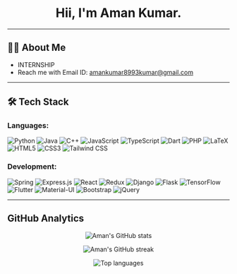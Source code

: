 <h1 align="center">Hii, I'm Aman Kumar.</h1>

---

## 👨‍💻 About Me
- INTERNSHIP  
- Reach me with Email ID: [amankumar8993kumar@gmail.com](mailto:amankumar8993kumar@gmail.com)

---

## 🛠 Tech Stack

### Languages:
![Python](https://img.shields.io/badge/-Python-05122A?style=flat&logo=python) 
![Java](https://img.shields.io/badge/-Java-ED8B00?style=flat&logo=java)
![C++](https://img.shields.io/badge/-C++-00599C?style=flat&logo=c%2B%2B)
![JavaScript](https://img.shields.io/badge/-JavaScript-F0DB4F?style=flat&logo=javascript)
![TypeScript](https://img.shields.io/badge/-TypeScript-007ACC?style=flat&logo=typescript)
![Dart](https://img.shields.io/badge/-Dart-0175C2?style=flat&logo=dart)
![PHP](https://img.shields.io/badge/-PHP-777BB4?style=flat&logo=php)
![LaTeX](https://img.shields.io/badge/-LaTeX-008080?style=flat&logo=latex)
![HTML5](https://img.shields.io/badge/-HTML5-E34F26?style=flat&logo=html5)
![CSS3](https://img.shields.io/badge/-CSS3-1572B6?style=flat&logo=css3)
![Tailwind CSS](https://img.shields.io/badge/-Tailwind_CSS-38B2AC?style=flat&logo=tailwind-css)

### Development:
![Spring](https://img.shields.io/badge/-Spring-6DB33F?style=flat&logo=spring)
![Express.js](https://img.shields.io/badge/-Express.js-000000?style=flat&logo=express)
![React](https://img.shields.io/badge/-React-61DAFB?style=flat&logo=react)
![Redux](https://img.shields.io/badge/-Redux-764ABC?style=flat&logo=redux)
![Django](https://img.shields.io/badge/-Django-092E20?style=flat&logo=django)
![Flask](https://img.shields.io/badge/-Flask-000000?style=flat&logo=flask)
![TensorFlow](https://img.shields.io/badge/-TensorFlow-FF6F00?style=flat&logo=tensorflow)
![Flutter](https://img.shields.io/badge/-Flutter-02569B?style=flat&logo=flutter)
![Material-UI](https://img.shields.io/badge/-MaterialUI-0081CB?style=flat&logo=material-ui)
![Bootstrap](https://img.shields.io/badge/-Bootstrap-563D7C?style=flat&logo=bootstrap)
![jQuery](https://img.shields.io/badge/-jQuery-0769AD?style=flat&logo=jquery)

---

## GitHub Analytics

<p align="center">
  <img src="https://github-readme-stats.vercel.app/api?username=AMANKUMAR8993&show_icons=true&theme=radical" alt="Aman's GitHub stats" />
</p>

<p align="center">
  <img src="https://github-readme-streak-stats.herokuapp.com/?user=AMANKUMAR8993&theme=radical" alt="Aman's GitHub streak" />
</p>

<p align="center">
  <img src="https://github-readme-stats.vercel.app/api/top-langs/?username=AMANKUMAR8993&layout=compact&theme=radical" alt="Top languages" />
</p>

